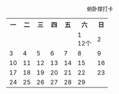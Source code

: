 <center>俯卧撑打卡</center>


<table align="center">
	<tr>
	    <th>一</th>
	    <th>二</th>
	    <th>三</th>
	    <th>四</th>
	    <th>五</th>
	    <th>六</th>
	    <th>日</th>
	</tr >
	<tr >
	    <td></td>
	    <td></td>
	    <td></td>
	    <td></td>
	    <td></td>
	    <td>1<br><span>12个</span></td>
	    <td>2</td>
	</tr>
	<tr >
	    <td>3</td>
	    <td>4</td>
	    <td>5</td>
	    <td>6</td>
	    <td>7</td>
	    <td>8</td>
	    <td>9</td>
	</tr>
	<tr >
	    <td>10</td>
	    <td>11</td>
	    <td>12</td>
	    <td>13</td>
	    <td>14</td>
	    <td>15</td>
	    <td>16</td>
	</tr>
	<tr >
	    <td>17</td>
	    <td>18</td>
	    <td>19</td>
	    <td>20</td>
	    <td>21</td>
	    <td>22</td>
	    <td>23</td>
	</tr>
	<tr >
	    <td>24</td>
	    <td>25</td>
	    <td>26</td>
	    <td>27</td>
	    <td>28</td>
	    <td>29</td>
	    <td></td>
	</tr>

</table>

